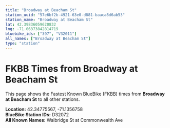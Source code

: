 ```yaml
---
title: "Broadway at Beacham St"
station_uuid: "57e6bf2b-4921-63e0-d881-baaca8d6ab53"
station_name: "Broadway at Beacham St"
lat: 42.39836059620832
lng: -71.06373842814719
bluebike_ids: ["397", "V32011"]
all_names: ["Broadway at Beacham St"]
type: "station"
---
```


# FKBB Times from Broadway at Beacham St

This page shows the Fastest Known BlueBike (FKBB) times from **Broadway at Beacham St** to all other stations.

**Location:** 42.34775567, -71.1356758  
**BlueBike Station IDs:** D32072  
**All Known Names:** Walbridge St at Commonwealth Ave

